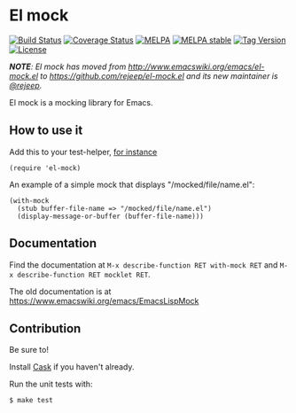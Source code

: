 # El mock

[![Build Status](https://github.com/rejeep/el-mock.el/actions/workflows/main.yml/badge.svg)](https://github.com/rejeep/el-mock.el/actions/workflows/main.yml)
[![Coverage Status](https://coveralls.io/repos/rejeep/el-mock.el/badge.svg)](https://coveralls.io/r/rejeep/el-mock.el)
[![MELPA](http://melpa.org/packages/el-mock-badge.svg)](http://melpa.org/#/el-mock)
[![MELPA stable](http://stable.melpa.org/packages/el-mock-badge.svg)](http://stable.melpa.org/#/el-mock)
[![Tag Version](https://img.shields.io/github/tag/rejeep/el-mock.el.svg)](https://github.com/rejeep/el-mock.el/tags)
[![License](http://img.shields.io/:license-gpl3-blue.svg)](http://www.gnu.org/licenses/gpl-3.0.html)

_**NOTE**: El mock has moved from
<http://www.emacswiki.org/emacs/el-mock.el> to
<https://github.com/rejeep/el-mock.el> and its new maintainer is
[@rejeep](https://github.com/rejeep)._

El mock is a mocking library for Emacs. 

## How to use it
Add this to your test-helper, [for instance](https://github.com/rejeep/prodigy.el/blob/700eb15293260fdfa2fc0cff38df600693b7e4e5/test/test-helper.el#L107-L109)
```emacs-lisp
(require 'el-mock)
```

An example of a simple mock that displays "/mocked/file/name.el":
```emacs-lisp
(with-mock
  (stub buffer-file-name => "/mocked/file/name.el")
  (display-message-or-buffer (buffer-file-name)))
```

## Documentation

Find the documentation at `M-x describe-function RET with-mock RET`
and `M-x describe-function RET mocklet RET`.

The old documentation is at https://www.emacswiki.org/emacs/EmacsLispMock


## Contribution

Be sure to!

Install [Cask](https://github.com/cask/cask) if you haven't already.

Run the unit tests with:

    $ make test
